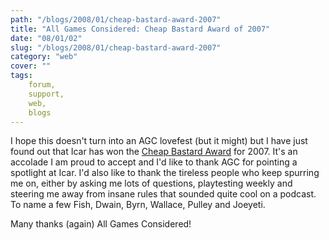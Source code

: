 ```yaml
---
path: "/blogs/2008/01/cheap-bastard-award-2007"
title: "All Games Considered: Cheap Bastard Award of 2007"
date: "08/01/02"
slug: "/blogs/2008/01/cheap-bastard-award-2007"
category: "web"
cover: ""
tags:
    forum,
    support,
    web,
    blogs
---
```


I hope this doesn't turn into an AGC lovefest (but it might) but I have just found out that Icar has won the [Cheap Bastard Award](http://allgamesconsidered.blogspot.com) for 2007. It's an accolade I am proud to accept and I'd like to thank AGC for pointing a spotlight at Icar. I'd also like to thank the tireless people who keep spurring me on, either by asking me lots of questions, playtesting weekly and steering me away from insane rules that sounded quite cool on a podcast. To name a few Fish, Dwain, Byrn, Wallace, Pulley and Joeyeti.
		
Many thanks (again) All Games Considered!